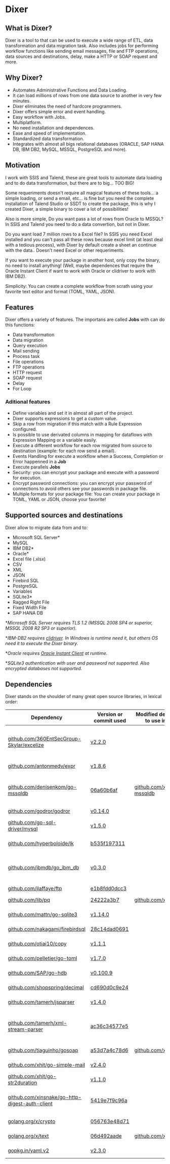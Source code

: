 # Dixer

## What is Dixer?

Dixer is a tool to that can be used to execute a wide range of ETL, data transformation and data migration task. Also includes jobs for performing workflow functions like sending email messages, file and FTP operations, data sources and destinations, delay, make a HTTP or SOAP request and more.

## Why Dixer?

* Automates Administrative Functions and Data Loading.
* It can load millions of rows from one data source to another in very few minutes.
* Dixer eliminates the need of hardcore programmers.
* Dixer offers simple error and event handling.
* Easy workflow with Jobs.
* Multiplatform.
* No need installation and dependences.
* Ease and speed of implementation.
* Standardized data transformation.
* Integrates with almost all bigs relational databases (ORACLE, SAP HANA DB, IBM DB2, MySQL, MSSQL, PostgreSQL and more).

## Motivation

I work with SSIS and Talend, these are great tools to automate data loading and to do data transformation, but there are to big... TOO BIG!

Some requeriments doesn't require all magical features of these tools... a simple loading, or send a email, etc... is fine but you need the complete installation of Talend Studio or SSDT to create the package, this is why I created Dixer, a simple binary to cover a lot of possibilities!

Also is more simple, Do you want pass a lot of rows from Oracle to MSSQL? In SSIS and Talend you need to do a data convertion, but not in Dixer.

Do you want load 7 million rows to a Excel file? In SSIS you need Excel installed and you can't pass all these rows because excel limit (at least deal with a tedious process), with Dixer by default create a sheet an continue with the data.. Doesn't need Excel or other requeriments.

If you want to execute your package in another host, only copy the binary, no need to install anything! (Well, maybe dependences that require the Oracle Instant Client if want to work with Oracle or clidriver to work with IBM DB2).

Simplicity: You can create a complete workflow from scrath using your favorite text editor and format (TOML, YAML, JSON).

## Features

Dixer offers a variety of features. The importans are called **Jobs** with can do this functions:

* Data transformation
* Data migration
* Query execution
* Mail sending
* Process task
* File operations
* FTP operations
* HTTP request
* SOAP request
* Delay
* For Loop

### Aditional features

* Define variables and set it in almost all part of the project.
* Dixer supports expressions to get a custom value.
* Skip a row from migration if this match with a Rule Expression configured.
* Is possible to use derivated columns in mapping for dataflows with Expression Mapping or a variable easily.
* Execute a different workflow for each row migrated from source to destination (example: for each row send a email).
* Events Handling for execute a workflow when a Success, Completion or Error happenned in a **Job**
* Execute parallels **Jobs**
* Security: you can encrypt your package and execute with a password for execution.
* Encrypt password connections: you can encrypt your password of connections to avoid others see your passwords in package file.
* Multiple formats for your package file: You can create your package in TOML, YAML or JSON, choose your favorite!

## Supported sources and destinations

Dixer allow to migrate data from and to:

* Microsoft SQL Server*
* MySQL
* IBM DB2*
* Oracle*
* Excel file (.xlsx)
* CSV
* XML
* JSON
* Firebird SQL
* PostgreSQL
* Variables
* SQLite3*
* Ragged Right File
* Fixed Width File
* SAP HANA DB

**Microsoft SQL Server requires TLS 1.2 (MSSQL 2008 SP4 or superior, MSSQL 2008 R2 SP3 or superior).*

**IBM-DB2 requires [clidriver](https://public.dhe.ibm.com/ibmdl/export/pub/software/data/db2/drivers/odbc_cli/). In Windows is runtime need it, but others OS need it to execute the Dixer binary.*

**Oracle requires [Oracle Instant Client](https://public.dhe.ibm.com/ibmdl/export/pub/software/data/db2/drivers/odbc_cli/) at runtime.*

**SQLite3 authentication with user and password not supported. Also encrypted databases not supported.*

## Dependencies

Dixer stands on the shoulder of many great open source libraries, in lexical order:

| Dependency                                                                                               | Version or commit used                                                                                               | Modified dependency to use in Dixer                                           | License                                                                                           |
|----------------------------------------------------------------------------------------------------------|----------------------------------------------------------------------------------------------------------------------|-----------------------------------------------------------------------------|---------------------------------------------------------------------------------------------------|
| [github.com/360EntSecGroup-Skylar/excelize](https://github.com/360EntSecGroup-Skylar/excelize)           | [v2.2.0](https://github.com/360EntSecGroup-Skylar/excelize/tree/v2.2.0)                                              |                                                                             | [BSD 3-Clause "New" or "Revised" License](dependencies-licenses/LICENSE-excelize.txt)             |
| [github.com/antonmedv/expr](https://github.com/antonmedv/expr)                                           | [v1.8.6](https://github.com/antonmedv/expr/tree/v1.8.6)                                                              |                                                                             | [MIT License](dependencies-licenses/LICENSE-expr.txt)                                             |
| [github.com/denisenkom/go-mssqldb](https://github.com/denisenkom/go-mssqldb)                             | [06a60b6af](https://github.com/denisenkom/go-mssqldb/tree/06a60b6af)                                                 | [github.com/xhit/go-mssqldb](https://github.com/xhit/go-mssqldb/tree/sdi)   | [BSD 3-Clause "New" or "Revised" License](dependencies-licenses/LICENSE-go-mssqldb.txt)           |
| [github.com/godror/godror](https://github.com/godror/godror)                                             | [v0.14.0](https://github.com/godror/godror/tree/v0.14.0)                                                             |                                                                             | [UPL-1.0](dependencies-licenses/LICENSE-godror.txt)                                               |
| [github.com/go-sql-driver/mysql](https://github.com/go-sql-driver/mysql)                                 | [v1.5.0](https://github.com/go-sql-driver/mysql/tree/v1.5.0)                                                         |                                                                             | [Mozilla Public License 2.0](dependencies-licenses/LICENSE-mysql.txt)                             |
| [github.com/hyperboloide/lk](https://github.com/hyperboloide/lk)                                         | [b535f197311](https://github.com/hyperboloide/lk/tree/b535f19731186294f7ae48d8e453186f40a493aa)                      |                                                                             | [MIT License](dependencies-licenses/LICENSE-lk.txt)                                               |
| [github.com/ibmdb/go_ibm_db](https://github.com/ibmdb/go_ibm_db)                                         | [v0.3.0](https://github.com/ibmdb/go_ibm_db/tree/v0.3.0)                                                             |                                                                             | [BSD 3-Clause "New" or "Revised" License](dependencies-licenses/LICENSE-go_ibm_db.txt)            |
| [github.com/jlaffaye/ftp](https://github.com/jlaffaye/ftp)                                               | [e1b8fdd0dcc3](https://github.com/jlaffaye/ftp/tree/e1b8fdd0dcc38b910ed30a1422a5b8658a8f165a)                        |                                                                             | [ISC License](dependencies-licenses/LICENSE-ftp.txt)                                              |
| [github.com/lib/pq](https://github.com/lib/pq)                                                           | [24222a3b7](https://github.com/lib/pq/tree/24222a3b7)                                                                | [github.com/xhit/pq](https://github.com/xhit/pq/tree/sdi-oid)               | [MIT License](dependencies-licenses/LICENSE-pq.txt)                                               |
| [github.com/mattn/go-sqlite3](https://github.com/mattn/go-sqlite3)                                       | [v1.14.0](https://github.com/mattn/go-sqlite3/tree/v1.14.0)                                                          |                                                                             | [MIT License](dependencies-licenses/LICENSE-go-sqlite3.txt)                                       |
| [github.com/nakagami/firebirdsql](https://github.com/nakagami/firebirdsql)                               | [28c14dad0691](https://github.com/nakagami/firebirdsql/tree/f095ac79fd89)                                            |                                                                             | [MIT License](dependencies-licenses/LICENSE-firebirdsql.txt)                                      |
| [github.com/otiai10/copy](https://github.com/otiai10/copy)                                               | [v1.1.1](https://github.com/otiai10/copy/tree/v1.1.1)                                                                |                                                                             | [MIT License](dependencies-licenses/LICENSE-copy.txt)                                             |
| [github.com/pelletier/go-toml](https://github.com/pelletier/go-toml)                                     | [v1.7.0](https://github.com/pelletier/go-toml/tree/v1.7.0)                                                           |                                                                             | [MIT License](dependencies-licenses/LICENSE-go-toml.txt)                                          |
| [github.com/SAP/go-hdb](https://github.com/SAP/go-hdb)                                                   | [v0.100.9](https://github.com/SAP/go-hdb/tree/v0.100.9)                                                              |                                                                             | [Apache License 2.0](dependencies-licenses/LICENSE-go-hdb.txt)                                    |
| [github.com/shopspring/decimal](https://github.com/shopspring/decimal)                                   | [cd690d0c9e24](https://github.com/shopspring/decimal/tree/cd690d0c9e2447b1ef2a129a6b7b49077da89b8e)                  |                                                                             | [MIT License](dependencies-licenses/LICENSE-decimal.txt)                                          |
| [github.com/tamerh/jsparser](https://github.com/tamerh/jsparser)                                         | [v1.4.0](https://github.com/tamerh/jsparser/tree/v1.4.0)                                                             |                                                                             | [MIT License](dependencies-licenses/LICENSE-jsparser.txt)                                         |
| [github.com/tamerh/xml-stream-parser](https://github.com/tamerh/xml-stream-parser)                       | [ac36c34577e5](https://github.com/tamerh/xml-stream-parser/tree/ac36c34577e5e91f72e7343ed0d661857a99425c)            |                                                                             | [BSD 3-Clause "New" or "Revised" License](dependencies-licenses/LICENSE-xml-stream-parser.txt)    |
| [github.com/tiaguinho/gosoap](https://github.com/tiaguinho/gosoap)                                       | [a53d7a4c78d6](https://github.com/tiaguinho/gosoap/tree/a53d7a4c78d61f8e1ea77c469a52dc09298d7972)                    | [github.com/xhit/gosoap](https://github.com/xhit/gosoap/tree/sdi)           | [MIT License](dependencies-licenses/LICENSE-gosoap.txt)                                           |
| [github.com/xhit/go-simple-mail](https://github.com/xhit/go-simple-mail)                                 | [v2.4.0](https://github.com/xhit/go-simple-mail/tree/v2.4.0)                                                         |                                                                             | [MIT License](dependencies-licenses/LICENSE-go-simple-mail.txt)                                   |
| [github.com/xhit/go-str2duration](https://github.com/xhit/go-str2duration)                               | [v1.1.0](https://github.com/xhit/go-str2duration/tree/v1.1.0)                                                        |                                                                             | [MIT License](dependencies-licenses/LICENSE-go-str2duration.txt)                                  |
| [github.com/xinsnake/go-http-digest-auth-client](https://github.com/xinsnake/go-http-digest-auth-client) | [5419e7f9c96a](https://github.com/xinsnake/go-http-digest-auth-client/tree/5419e7f9c96a08d2d57851b856842a26ab59183e) |                                                                             | [BSD 2-Clause "Simplified" License](dependencies-licenses/LICENSE-go-http-digest-auth-client.txt) |
| [golang.org/x/crypto](https://golang.org/x/crypto)                                                       | [056763e48d71](https://github.com/golang/crypto/tree/056763e48d71961566155f089ac0f02f1dda9b5a)                       |                                                                             | [BSD-3-Clause](dependencies-licenses/LICENSE-crypto.txt)                                          |
| [golang.org/x/text](https://golang.org/x/text)                                                           | [06d492aade](https://github.com/golang/text/tree/06d492aade888ab8698aad35476286b7b555c961)                           | [github.com/xhit/text](https://github.com/xhit/text/tree/sdi)               | [BSD-3-Clause](dependencies-licenses/LICENSE-text.txt)                                            |
| [gopkg.in/yaml.v2](https://gopkg.in/yaml.v2)                                                             | [v2.3.0](https://github.com/go-yaml/yaml/tree/v2.3.0)                                                                |                                                                             | [Apache License 2.0](dependencies-licenses/LICENSE-yaml.txt)                                      |
